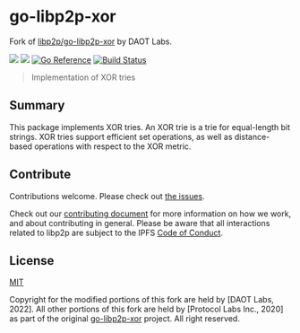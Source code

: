 # go-libp2p-xor

Fork of [libp2p/go-libp2p-xor](https://github.com/libp2p/go-libp2p-xor) by DAOT Labs.

[![](https://img.shields.io/badge/made%20by-Protocol%20Labs-blue.svg?style=flat-square)](https://protocol.ai)
[![](https://img.shields.io/badge/project-DAOT-red.svg?style=flat-square)](https://daot.io)
[![Go Reference](https://pkg.go.dev/badge/github.com/daotl/go-libp2p-xor.svg)](https://pkg.go.dev/github.com/daotl/go-libp2p-xor)
[![Build Status](https://travis-ci.org/daotl/go-libp2p-xor.svg?branch=master)](https://travis-ci.org/daotl/go-libp2p-xor)

> Implementation of XOR tries

## Summary

This package implements XOR tries.
An XOR trie is a trie for equal-length bit strings.
XOR tries support efficient set operations, as well as distance-based operations with respect to the XOR metric.

## Contribute

Contributions welcome. Please check out [the issues](https://github.com/libp2p/go-libp2p-xor/issues).

Check out our [contributing document](https://github.com/libp2p/community/blob/master/CONTRIBUTE.md) for more information on how we work, and about contributing in general. Please be aware that all interactions related to libp2p are subject to the IPFS [Code of Conduct](https://github.com/ipfs/community/blob/master/code-of-conduct.md).

## License

[MIT](LICENSE)

Copyright for the modified portions of this fork are held by [DAOT Labs, 2022].
All other portions of this fork are held by [Protocol Labs Inc., 2020] as part of the original [go-libp2p-xor](https://github.com/libp2p/go-libp2p-xor) project.
All right reserved.

